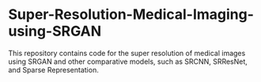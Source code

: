 # Super-Resolution-Medical-Imaging-using-SRGAN
This repository contains code for the super resolution of medical images using SRGAN and other comparative models, such as SRCNN, SRResNet, and Sparse Representation.
